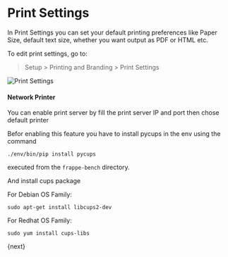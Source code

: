 <!-- add-breadcrumbs -->
# Print Settings

In Print Settings you can set your default printing preferences like Paper Size, default text size, whether you want output as PDF or HTML etc.

To edit print settings, go to:

> Setup > Printing and Branding > Print Settings

<img class="screenshot" alt="Print Settings" src="{{docs_base_url}}/assets/img/setup/print/print-settings.png">


#### Network Printer

You can enable print server by fill the print server IP and port then chose default printer

Befor enabling this feature you have to install pycups in the env using the command

`./env/bin/pip install pycups`

executed from the `frappe-bench` directory.

And install cups package

For Debian OS Family:

`sudo apt-get install libcups2-dev`

For Redhat OS Family:

`sudo yum install cups-libs`


{next}
